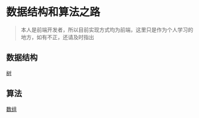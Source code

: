 # 数据结构和算法之路

> 本人是前端开发者，所以目前实现方式均为前端，这里只是作为个人学习的地方，如有不正，还请及时指出

## 数据结构

[树](./Tree.js)

## 算法

[数组](./Array.js)
